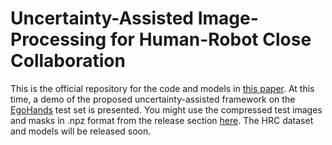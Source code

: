 # Uncertainty-Assisted Image-Processing for Human-Robot Close Collaboration
This is the official repository for the code and models in [this paper](https://ieeexplore.ieee.org/document/9712200). At this time, a demo of the proposed uncertainty-assisted framework on the [EgoHands](http://vision.soic.indiana.edu/projects/egohands/) test set is presented. You might use the compressed test images and masks in .npz format from the release section [here](). The HRC dataset and models will be released soon. 
